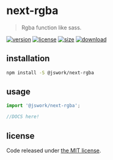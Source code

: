# next-rgba
> Rgba function like sass.

[![version][version-image]][version-url]
[![license][license-image]][license-url]
[![size][size-image]][size-url]
[![download][download-image]][download-url]

## installation
```bash
npm install -S @jswork/next-rgba
```

## usage
```js
import '@jswork/next-rgba';

//DOCS here!
```

## license
Code released under [the MIT license](https://github.com/afeiship/next-rgba/blob/master/LICENSE.txt).

[version-image]: https://img.shields.io/npm/v/@jswork/next-rgba
[version-url]: https://npmjs.org/package/@jswork/next-rgba

[license-image]: https://img.shields.io/npm/l/@jswork/next-rgba
[license-url]: https://github.com/afeiship/next-rgba/blob/master/LICENSE.txt

[size-image]: https://img.shields.io/bundlephobia/minzip/@jswork/next-rgba
[size-url]: https://github.com/afeiship/next-rgba/blob/master/dist/next-rgba.min.js

[download-image]: https://img.shields.io/npm/dm/@jswork/next-rgba
[download-url]: https://www.npmjs.com/package/@jswork/next-rgba
